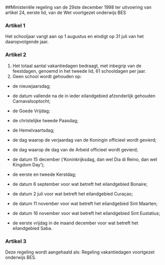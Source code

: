 <meta http-equiv='Content-Type' content='text/html; charset=utf-8' />

##Ministeriële regeling van de 29ste december 1998 ter uitvoering van artikel 24, eerste lid, van de Wet voortgezet onderwijs BES

### Artikel  1  

Het schooljaar vangt aan op 1 augustus en eindigt op 31 juli van het daaropvolgende jaar.  

### Artikel  2  

1.  Het totaal aantal vakantiedagen bedraagt, met inbegrip van de feestdagen, genoemd in het tweede lid, 61 schooldagen per jaar.   
2.  Geen school wordt gehouden op: 

* de nieuwjaarsdag;  

* de datum vallende na de in ieder eilandgebied afzonderlijk gehouden Carnavalsoptocht;  

* de Goede Vrijdag;  

* de christelijke tweede Paasdag;  

* de Hemelvaartsdag;  

* de dag waarop de verjaardag van de Koningin officieel wordt gevierd;  

* de dag waarop de dag van de Arbeid officieel wordt gevierd;  

* de datum 15 december (‘Koninkrijksdag, dan wel Dia di Reino, dan wel Kingdom Day’);  

* de eerste en tweede Kerstdag;  

* de datum 6 september voor wat betreft het eilandgebied Bonaire;  

* de datum 2 juli voor wat betreft het eilandgebied Curaçao;  

* de datum 11 november voor wat betreft het eilandgebied Sint Maarten;  

* de datum 16 november voor wat betreft het eilandgebied Sint Eustatius;  

* de eerste vrijdag in de maand december voor wat betreft het eilandgebied Saba.     

### Artikel  3  

Deze regeling wordt aangehaald als: Regeling vakantiedagen voortgezet onderwijs BES.  

